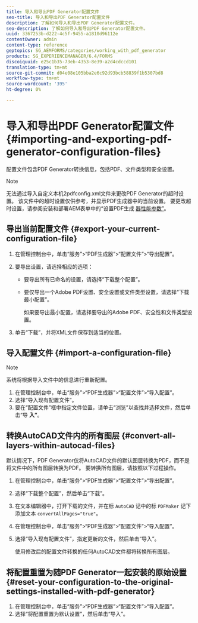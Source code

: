```yaml
---
title: 导入和导出PDF Generator配置文件
seo-title: 导入和导出PDF Generator配置文件
description: 了解如何导入和导出PDF Generator配置文件。
seo-description: 了解如何导入和导出PDF Generator配置文件。
uuid: 3367253b-d222-4c5f-9455-a1810d96112e
contentOwner: admin
content-type: reference
geptopics: SG_AEMFORMS/categories/working_with_pdf_generator
products: SG_EXPERIENCEMANAGER/6.4/FORMS
discoiquuid: e25c1b35-73eb-4353-8e39-a2d4cdccd101
translation-type: tm+mt
source-git-commit: d04e08e105bba2e6c92d93bcb58839f1b5307bd8
workflow-type: tm+mt
source-wordcount: '395'
ht-degree: 0%

---
```



# 导入和导出PDF Generator配置文件 {#importing-and-exporting-pdf-generator-configuration-files}

配置文件包含PDF Generator转换信息，包括PDF、文件类型和安全设置。

>[!NOTE]
>
>无法通过导入自定义本机2pdfconfig.xml文件来更改PDF Generator的超时设置。 该文件中的超时设置仅供参考，并显示PDF生成器中的当前设置。 要更改超时设置，请参阅安装和部署AEM表单中的“设置PDF生成 [器性能参数”](https://www.adobe.com/go/learn_aemforms_installJBoss_63)。

## 导出当前配置文件 {#export-your-current-configuration-file}

1. 在管理控制台中，单击“服务”>“PDF生成器”>“配置文件”>“导出配置”。
1. 要导出设置，请选择相应的选项：

   * 要导出所有已命名的设置，请选择“下载整个配置”。
   * 要仅导出一个Adobe PDF设置、安全设置或文件类型设置，请选择“下载最小配置”。

      如果要导出最小配置，请选择要导出的Adobe PDF、安全性和文件类型设置。

1. 单击“下载”，并将XML文件保存到适当的位置。

## 导入配置文件 {#import-a-configuration-file}

>[!NOTE]
>
>系统将根据导入文件中的信息进行重新配置。

1. 在管理控制台中，单击“服务”>“PDF生成器”>“配置文件”>“导入配置”。
1. 选择“导入现有配置文件”。
1. 要在“配置文件”框中指定文件位置，请单击“浏览”以查找并选择文件，然后单击“导 **入”**。

## 转换AutoCAD文件内的所有图层 {#convert-all-layers-within-autocad-files}

默认情况下，PDF Generator仅将AutoCAD文件的默认图层转换为PDF，而不是将文件中的所有图层转换为PDF。 要转换所有图层，请按照以下过程操作。

1. 在管理控制台中，单击“服务”>“PDF生成器”>“配置文件”>“导出配置”。
1. 选择“下载整个配置”，然后单击“下载”。
1. 在文本编辑器中，打开下载的文件，并在标 `AutoCAD` 记中的标 `PDFMaker` 记下添加文本 `convertAllPages="true"`。
1. 在管理控制台中，单击“服务”>“PDF生成器”>“配置文件”>“导入配置”。
1. 选择“导入现有配置文件”，指定更新的文件，然后单击“导入”。

   使用修改后的配置文件转换的任何AutoCAD文件都将转换所有图层。

## 将配置重置为随PDF Generator一起安装的原始设置 {#reset-your-configuration-to-the-original-settings-installed-with-pdf-generator}

1. 在管理控制台中，单击“服务”>“PDF生成器”>“配置文件”>“导入配置”。
1. 选择“将配置重置为默认设置”，然后单击“导入”。

